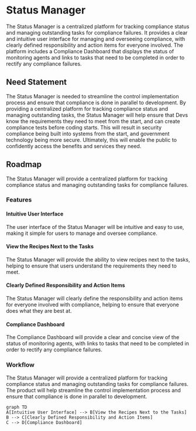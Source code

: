 # Status Manager

The Status Manager is a centralized platform for tracking compliance status and managing outstanding tasks for compliance failures. It provides a clear and intuitive user interface for managing and overseeing compliance, with clearly defined responsibility and action items for everyone involved. The platform includes a Compliance Dashboard that displays the status of monitoring agents and links to tasks that need to be completed in order to rectify any compliance failures.

## Need Statement

The Status Manager is needed to streamline the control implementation process and ensure that compliance is done in parallel to development. By providing a centralized platform for tracking compliance status and managing outstanding tasks, the Status Manager will help ensure that Devs know the requirements they need to meet from the start, and can create compliance tests before coding starts. This will result in security compliance being built into systems from the start, and government technology being more secure. Ultimately, this will enable the public to confidently access the benefits and services they need.

## Roadmap

The Status Manager will provide a centralized platform for tracking compliance status and managing outstanding tasks for compliance failures.

### Features

#### Intuitive User Interface

The user interface of the Status Manager will be intuitive and easy to use, making it simple for users to manage and oversee compliance.

#### View the Recipes Next to the Tasks

The Status Manager will provide the ability to view recipes next to the tasks, helping to ensure that users understand the requirements they need to meet.

#### Clearly Defined Responsibility and Action Items

The Status Manager will clearly define the responsibility and action items for everyone involved with compliance, helping to ensure that everyone does what they are best at.

#### Compliance Dashboard

The Compliance Dashboard will provide a clear and concise view of the status of monitoring agents, with links to tasks that need to be completed in order to rectify any compliance failures.

### Workflow

The Status Manager will provide a centralized platform for tracking compliance status and managing outstanding tasks for compliance failures. The product will help streamline the control implementation process and ensure that compliance is done in parallel to development.

```mermaid
graph TD
A[Intuitive User Interface] --> B[View the Recipes Next to the Tasks]
B --> C[Clearly Defined Responsibility and Action Items]
C --> D[Compliance Dashboard]
```
